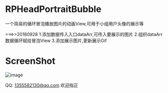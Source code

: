 # RPHeadPortraitBubble

一个简易的循环冒泡播放图片的动画View,可用于小组用户头像的展示等

===>>20180928
1.添加数据传入入口dataArr,可传入要展示的图片
2.组织dataArr数据循环赋给冒泡View
3.添加展示图片,更新展示Gif

# ScreenShot
![image](https://github.com/RollingPin/RPHeadPortraitBubble/blob/master/RPHeadPortraitBubble/RPHeadPortraitBubble/gif_RPHeadPortraitBubble_new.gif)


QQ: 1355582130@qq.com 欢迎指正
